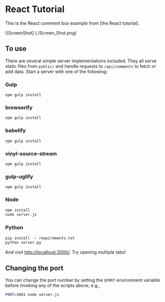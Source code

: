 # React Tutorial

This is the React comment box example from [the React tutorial].

![ScreenShot]
(./Screen_Shot.png)

## To use

There are several simple server implementations included. They all serve static files from `public/` and handle requests to `/api/comments` to fetch or add data. Start a server with one of the following:

### Gulp

```
npm gulp install
```

### browserify

```
npm gulp install
```

### babelify

```
npm gulp install
```

### vinyl-source-stream

```
npm gulp install
```

### gulp-uglify

```
npm gulp install
```

### Node

```sh
npm install
node server.js
```

### Python

```sh
pip install -r requirements.txt
python server.py
```

And visit <http://localhost:3000/>. Try opening multiple tabs!

## Changing the port

You can change the port number by setting the `$PORT` environment variable before invoking any of the scripts above, e.g.,

```sh
PORT=3001 node server.js
```
